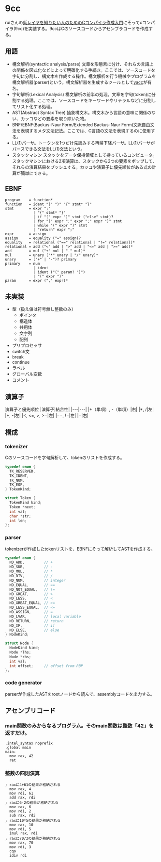 # 9cc
ruiさんの[低レイヤを知りたい人のためのCコンパイラ作成入門](https://www.sigbus.info/compilerbook)にそってcコンパイラ(9cc)を実装する。9ccはCのソースコードからアセンブラコードを作成する。

## 用語
- 構文解析(syntactic analysis/parse) 文章を形態素に分け、それらの言語上の関係を図式化などによって明確化する手続き。ここでは、ソースコードを字句に分割し、構文木を作成する操作。構文解析を行う機械やプログラムを構文解析器(parser)という。構文解析器を生成するツールとして[yacc](https://ja.wikipedia.org/wiki/Yacc)が有名。
- 字句解析(Lexical Analysis) 構文解析の前半の処理。文章を字句(token)に分割する処理。ここでは、ソースコードをキーワードやリテラルなどに分割してリスト化する処理。
- AST(Abstract Syntax Tree) 抽象構文木。構文木から言語の意味に関係のない、カッコなどの要素を取り除いた物。
- BNF/EBNF(Backus-Naur Form/Extended Backus-Naur Form)文脈自由文法を表現するメタ文法記法。ここでは、C言語の文法を表現するのに使用する。
- LL(1)パーサ。トークンを1つだけ先読みする再帰下降パーサ。LL(1)パーサがパースできる文法をLL(1)文法という。
- スタックマシン スタックをデータ保持領域として持っているコンピュータ。スタックマシンにおける2項演算は、スタックから2つの要素をポップして、それらの演算結果をプッシュする。カッコや演算子に優先順位がある式の計算が簡単にできる。

## EBNF
```ebnf
program    = function*
function   = ident "(" ")" "{" stmt* "}"
stmt       = expr ";"
             | "{" stmt* "}"
             | if "(" expr ")" stmt ("else" stmt)?
             | for "(" expr ";" expr ";" expr ")" stmt
             | while "(" expr ")" stmt
             | "return" expr ";"
expr       = assign
assign     = equality ("=" assign)?
equality   = relational ("==" relational | "!=" relational)*
relational = add ("<" add | ">" add | "<=" add | ">=" add)*
add        = mul ("+" mul | "-" mul)*
mul        = unary ("*" unary | "/" unary)*
unary      = ("+" | "-")? primary
primary    = num
             | ident
             | ident ("(" param? ")")
             | "(" expr ")"
param      = expr ("," expr)*
```

## 未実装
- 型（扱え値は符号無し整数のみ）
  - ポインタ
  - 構造体
  - 共用体
  - 文字列
  - 配列
- プリプロセッサ
- switch文
- break
- continue
- ラベル
- グローバル変数
- コメント

## 演算子
演算子と優先順位
|演算子|結合性|
|---|---|
|+（単項）, -（単項）|右|
|*, /|左|
|+, -|左|
|<, <=, >, >=|左|
|==, !=|左|
|=|右|


## 構成
### tokenizer
Cのソースコードを字句解析して、tokenのリストを作成する。
```c
typedef enum {
  TK_RESERVED,
  TK_IDENT,
  TK_NUM,
  TK_EOF,
} TokenKind;

struct Token {
  TokenKind kind;
  Token *next;
  int val;
  char *str;
  int len;
};
```

### parser
tokenizerが作成したtokenリストを、EBNFにそって解析してASTを作成する。
```c
typedef enum {
  ND_ADD,         // +
  ND_SUB,         // -
  ND_MUL,         // *
  ND_DIV,         // /
  ND_NUM,         // integer
  ND_EQUAL,       // ==
  ND_NOT_EQUAL,   // !=
  ND_GREAT,       // >
  ND_LESS,        // <
  ND_GREAT_EQUAL, // >=
  ND_LESS_EQUAL,  // <=
  ND_ASSIGN,      // =
  ND_LVAR,        // local variable
  ND_RETURN,      // return
  ND_IF,          // if
  ND_ELSE,        // else
} NodeKind;

struct Node {
  NodeKind kind;
  Node *lhs;
  Node *rhs;
  int val;
  int offset;     // offset from RBP
};
```

### code generator
parserが作成したASTをrootノードから読んで、assemblyコードを出力する。

## アセンブリコード
### main関数のみからなるプログラム。そのmain関数は整数「42」を返すだけ。
```assembly
.intel_syntax noprefix
.global main
main:
  mov rax, 42
  ret
```

### 整数の四則演算
```assembly
; raxに4+61の結果が格納される
  mov rax, 4
  mov rdi, 61
  add rax, rdi
; raxに6-2の結果が格納される
  mov rax, 6
  mov rdi, 2
  sub rax, rdi
; raxに10*5の結果が格納される
  mov rax, 10
  mov rdi, 5
  imul rax, rdi
; raxに70/3の結果が格納される
  mov rax, 70
  mov rdi, 3
  cqo
  idiv rdi
```
